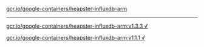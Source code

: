 [gcr.io/google-containers/heapster-influxdb-arm](https://hub.docker.com/r/anjia0532/google-containers.heapster-influxdb-arm/tags/) 

----
[gcr.io/google-containers/heapster-influxdb-arm:v1.3.3 √](https://hub.docker.com/r/anjia0532/google-containers.heapster-influxdb-arm/tags/)

[gcr.io/google-containers/heapster-influxdb-arm:v1.1.1 √](https://hub.docker.com/r/anjia0532/google-containers.heapster-influxdb-arm/tags/)

